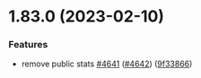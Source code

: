 # 1.83.0 (2023-02-10)


### Features

* remove public stats [#4641](https://github.com/EddieHubCommunity/LinkFree/issues/4641) ([#4642](https://github.com/EddieHubCommunity/LinkFree/issues/4642)) ([9f33866](https://github.com/EddieHubCommunity/LinkFree/commit/9f33866abc6035b903db7878960668ff9a25ede2))



